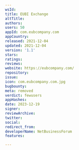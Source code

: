 ```yaml
---
wsId: 
title: EUBI Exchange
altTitle: 
authors: 
users: 50
appId: com.eubcompany.com
appCountry: 
released: 2021-12-04
updated: 2021-12-04
version: '1.1'
stars: 
ratings: 
reviews: 
website: https://eubcompany.com/
repository: 
issue: 
icon: com.eubcompany.com.jpg
bugbounty: 
meta: removed
verdict: fewusers
appHashes: 
date: 2023-12-19
signer: 
reviewArchive: 
twitter: 
social: 
redirect_from: 
developerName: NetBusinessForum
features: 

---
```


